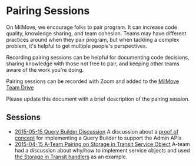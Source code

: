 # Pairing Sessions

On MilMove, we encourage folks to pair program.
It can increase code quality,
knowledge sharing,
and team cohesion.
Teams may have different practices around when they pair program,
but when tackling a complex problem,
it's helpful to get multiple people's perspectives.

Recording pairing sessions can be helpful for documenting code decisions,
sharing knowledge with those not free to pair,
and keeping other teams aware of the work you're doing.

Pairing sessions can be recorded with Zoom
and added to the [MilMove Team Drive](https://drive.google.com/drive/u/0/folders/1WMZ5FzzWMU-HzEr36QFfVRr8TRyuK8I-)

Please update this document with a brief description of the pairing session.

## Sessions

* [2015-05-15 Query Builder Discussion](https://drive.google.com/file/d/1G7UYQbI41beY2yngvUlrGjuFMCXeq3qS/view)
  A discussion about a [proof of concept](https://github.com/transcom/mymove/pull/2120/files)
  for implementing a Query Builder to support the Admin APIs
* [2015-04-15 A-Team Pairing on Storage in Transit Service Object](https://drive.google.com/file/d/19cCDLt1hDJSbZDhHdwQ8u63lBhupTK_s/view)
  A-team had a discussion about why/how to implement service objects
  and used [the Storage in Transit handlers](https://github.com/transcom/mymove/pull/2017)
  as an example.
